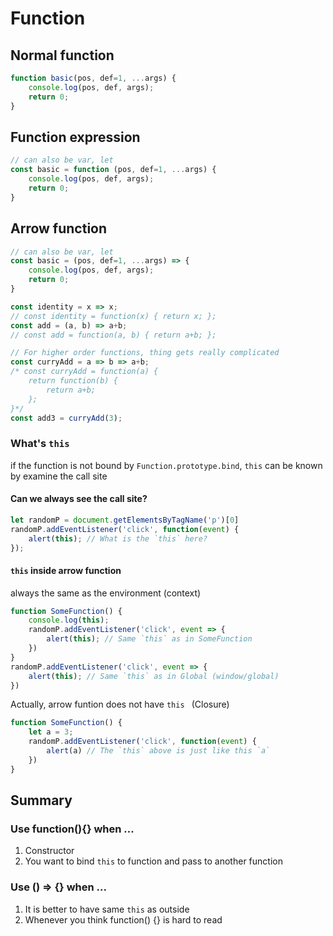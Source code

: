 # Function

## Normal function

```javascript
function basic(pos, def=1, ...args) {
    console.log(pos, def, args);
    return 0;
}
```

## Function expression

```javascript
// can also be var, let
const basic = function (pos, def=1, ...args) {
    console.log(pos, def, args);
    return 0;
}
```

## Arrow function

```javascript
// can also be var, let
const basic = (pos, def=1, ...args) => {
    console.log(pos, def, args);
    return 0;
}
```

```javascript
const identity = x => x;
// const identity = function(x) { return x; };
const add = (a, b) => a+b;
// const add = function(a, b) { return a+b; };

// For higher order functions, thing gets really complicated 
const curryAdd = a => b => a+b;
/* const curryAdd = function(a) {
	return function(b) {
        return a+b;
    };
}*/
const add3 = curryAdd(3);
```
### What's `this`

if the function is not bound by `Function.prototype.bind`, `this` can be known by examine the call site

#### Can we always see the call site?

```javascript
let randomP = document.getElementsByTagName('p')[0]
randomP.addEventListener('click', function(event) {
 	alert(this); // What is the `this` here?
});
```

#### `this` inside arrow function

always the same as the environment (context)

```javascript
function SomeFunction() {
    console.log(this);
    randomP.addEventListener('click', event => {
        alert(this); // Same `this` as in SomeFunction
    })
}
randomP.addEventListener('click', event => {
    alert(this); // Same `this` as in Global (window/global)
})
```
Actually, arrow funtion does not have `this ` (Closure)

```javascript
function SomeFunction() {
    let a = 3;
    randomP.addEventListener('click', function(event) {
        alert(a) // The `this` above is just like this `a`
    })
}
```

## Summary

### Use function(){} when ...

1. Constructor
2. You want to bind `this` to function and pass to another function

### Use () => {} when ...

1. It is better to have same `this` as outside
2. Whenever you think function() {} is hard to read